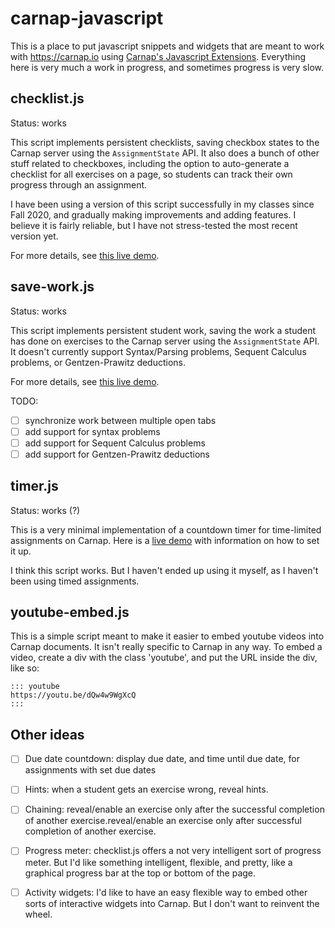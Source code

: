 # carnap-javascript

This is a place to put javascript snippets and widgets that are meant to work
with <https://carnap.io> using [Carnap's Javascript Extensions]. Everything
here is very much a work in progress, and sometimes progress is very slow.

  [Carnap's Javascript Extensions]: https://carnap.io/srv/doc/javascript.md


## checklist.js

Status: works

This script implements persistent checklists, saving checkbox states to the
Carnap server using the `AssignmentState` API. It also does a bunch of other
stuff related to checkboxes, including the option to auto-generate a checklist
for all exercises on a page, so students can track their own progress through
an assignment.

I have been using a version of this script successfully in my classes since
Fall 2020, and gradually making improvements and adding features. I believe it
is fairly reliable, but I have not stress-tested the most recent version yet.

For more details, see [this live
demo](https://carnap.io/shared/dsanson@gmail.com/Checklist%20Example).

## save-work.js

Status: works

This script implements persistent student work, saving the work a student has
done on exercises to the Carnap server using the `AssignmentState` API. It
doesn't currently support Syntax/Parsing problems, Sequent Calculus problems,
or Gentzen-Prawitz deductions.

For more details, see [this live
demo](https://carnap.io/shared/dsanson@gmail.com/Save%20Work%20Example).

TODO:

- [ ] synchronize work between multiple open tabs
- [ ] add support for syntax problems
- [ ] add support for Sequent Calculus problems 
- [ ] add support for Gentzen-Prawitz deductions

## timer.js

Status: works (?)

This is a very minimal implementation of a countdown timer for time-limited
assignments on Carnap. Here is a [live demo] with information on how to set it
up.

  [live demo]: https://carnap.io/shared/dsanson@gmail.com/Timer%20Example

I think this script works. But I haven't ended up using it myself, as I
haven't been using timed assignments.

## youtube-embed.js

This is a simple script meant to make it easier to embed youtube videos into
Carnap documents. It isn't really specific to Carnap in any way. To embed a video, create a div with the class 'youtube', and
put the URL inside the div, like so:

```
::: youtube
https://youtu.be/dQw4w9WgXcQ
:::
```

## Other ideas

- [ ] Due date countdown: display due date, and time until due date, for assignments with set due dates
- [ ] Hints: when a student gets an exercise wrong, reveal hints.
- [ ] Chaining: reveal/enable an exercise only after the successful completion
  of another exercise.reveal/enable an exercise only after successful
  completion of another exercise.
- [ ] Progress meter: checklist.js offers a not very intelligent sort of
  progress meter. But I'd like something intelligent, flexible, and pretty,
  like a graphical progress bar at the top or bottom of the page.
- [ ] Activity widgets: I'd like to have an easy flexible way to embed other
  sorts of interactive widgets into Carnap. But I don't want to reinvent the
  wheel. 


